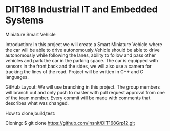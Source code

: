 # DIT168 Industrial IT and Embedded Systems
Miniature Smart Vehicle

Introduction:
In this project we will create a Smart Miniature Vehicle where the car will be able to drive autonomously.Vehicle should be able to drive autonomously while following the lanes, ability to follow and pass other vehicles and park the car in the parking space. The car is equipped with sensors in the front,back and the sides, we will also use a camera for tracking the lines of the road. Project will be written in C++ and C languages.

GitHub Layout:
We will use branching in this project. The group members will branch out and only push to master with pull request approval from one of the team member. Every commit will be made with comments that describes what was changed.

How to clone,build,test:

Cloning:
$ git clone https://github.com/insnlt/DIT168Grp12.git
